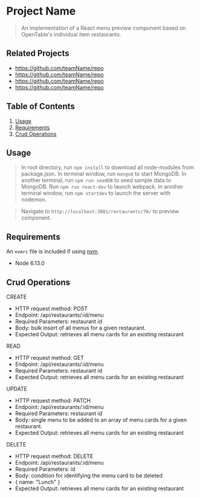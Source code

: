 # Project Name

> An implementation of a React menu preview component based on OpenTable's individual item restaurants.

## Related Projects

  - https://github.com/teamName/repo
  - https://github.com/teamName/repo
  - https://github.com/teamName/repo
  - https://github.com/teamName/repo

## Table of Contents

1. [Usage](#Usage)
2. [Requirements](#requirements)
3. [Crud Operations](#crudoperations)

## Usage

> In root directory, run `npm install` to download all node-modules from package.json.
> In terminal window, run `mongod` to start MongoDB. 
> In another terminal, run `npm run seedDB` to seed sample data to MongoDB.
> Run `npm run react-dev` to launch webpack.
> In another terminal window, run `npm startdev` to launch the server with nodemon.

> Navigate to `http://localhost:3001/restaurants/70/` to preview component.

## Requirements

An `nvmrc` file is included if using [nvm](https://github.com/creationix/nvm).

- Node 6.13.0

## Crud Operations

CREATE
- HTTP request method: POST
- Endpoint: /api/restaurants/:id/menu
- Required Parameters: restaurant id 
- Body: bulk insert of all menus for a given restaurant. 
- Expected Output: retrieves all menu cards for an existing restaurant 

READ
- HTTP request method: GET
- Endpoint: /api/restaurants/:id/menu
- Required Parameters: restaurant id 
- Expected Output: retrieves all menu cards for an existing restaurant 

UPDATE
- HTTP request method: PATCH
- Endpoint: /api/restaurants/:id/menu
- Required Parameters: restaurant id
- Body: single menu to be added to an array of menu cards for a given restaurant. 
- Expected Output: retrieves all menu cards for an existing restaurant 

DELETE
- HTTP request method: DELETE
- Endpoint: /api/restaurants/:id/menu
- Required Parameters: id
- Body: condition for identifying the menu card to be deleted 
- { name: "Lunch" }
- Expected Output: retrieves all menu cards for an existing restaurant 

